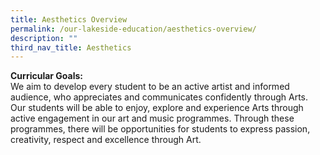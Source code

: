 ```yaml
---
title: Aesthetics Overview
permalink: /our-lakeside-education/aesthetics-overview/
description: ""
third_nav_title: Aesthetics
---
```


<b>Curricular Goals:</b>
<br>
We aim to develop every student to be an active artist and informed audience, who appreciates and communicates confidently through Arts. Our students will be able to enjoy, explore and experience Arts through active engagement in our art and music programmes. Through these programmes, there will be opportunities for students to express passion, creativity, respect and excellence through Art.